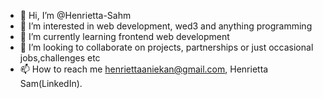 - 👋 Hi, I’m @Henrietta-Sahm
- 👀 I’m interested in web development, wed3 and anything programming
- 🌱 I’m currently learning frontend web development
- 💞️ I’m looking to collaborate on projects, partnerships or just occasional jobs,challenges etc
- 📫 How to reach me henriettaaniekan@gmail.com, Henrietta Sam(LinkedIn).

<!---
Henrietta-Sahm/Henrietta-Sahm is a ✨ special ✨ repository because its `README.md` (this file) appears on your GitHub profile.
You can click the Preview link to take a look at your changes.
--->
